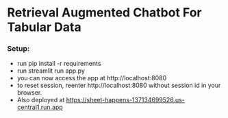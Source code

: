 # Retrieval Augmented Chatbot For Tabular Data

### Setup:
- run pip install -r requirements
- run streamlit run app.py 
- you can now access the app at http://localhost:8080 
- to reset session, reenter http://localhost:8080 without session id in your browser.
- Also deployed at https://sheet-happens-137134699526.us-central1.run.app

